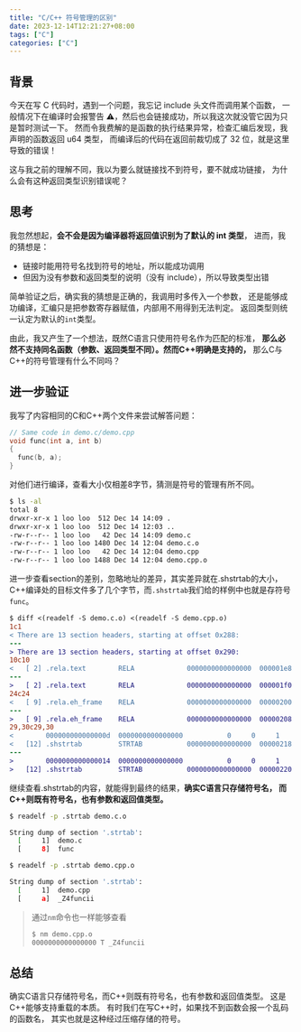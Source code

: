 ```yaml
---
title: "C/C++ 符号管理的区别"
date: 2023-12-14T12:21:27+08:00
tags: ["C"]
categories: ["C"]
---
```


## 背景

今天在写 C 代码时，遇到一个问题，我忘记 include 头文件而调用某个函数，
一般情况下在编译时会报警告 ⚠，然后也会链接成功，所以我这次就没管它因为只是暂时测试一下。
然而令我费解的是函数的执行结果异常，检查汇编后发现，我声明的函数返回 u64 类型，
而编译后的代码在返回前裁切成了 32 位，就是这里导致的错误！

这与我之前的理解不同，我以为要么就链接找不到符号，要不就成功链接，
为什么会有这种返回类型识别错误呢？

## 思考

我忽然想起，**会不会是因为编译器将返回值识别为了默认的 int 类型**，
进而，我的猜想是：

- 链接时能用符号名找到符号的地址，所以能成功调用
- 但因为没有参数和返回类型的说明（没有 include），所以导致类型出错

简单验证之后，确实我的猜想是正确的，我调用时多传入一个参数，
还是能够成功编译，汇编只是把参数寄存器赋值，内部用不用得到无法判定。
返回类型则统一认定为默认的`int`类型。

由此，我又产生了一个想法，既然C语言只使用符号名作为匹配的标准，
**那么必然不支持同名函数（参数、返回类型不同）。然而C++明确是支持的，**
那么C与C++的符号管理有什么不同吗？

## 进一步验证

我写了内容相同的C和C++两个文件来尝试解答问题：
```c
// Same code in demo.c/demo.cpp
void func(int a, int b)
{
  func(b, a);
}
```

对他们进行编译，查看大小仅相差8字节，猜测是符号的管理有所不同。
```sh
$ ls -al
total 8
drwxr-xr-x 1 loo loo  512 Dec 14 14:09 .
drwxr-xr-x 1 loo loo  512 Dec 14 12:03 ..
-rw-r--r-- 1 loo loo   42 Dec 14 14:09 demo.c
-rw-r--r-- 1 loo loo 1480 Dec 14 12:04 demo.c.o
-rw-r--r-- 1 loo loo   42 Dec 14 12:04 demo.cpp
-rw-r--r-- 1 loo loo 1488 Dec 14 12:04 demo.cpp.o
```

进一步查看section的差别，忽略地址的差异，其实差异就在.shstrtab的大小，
C++编译处的目标文件多了几个字节，而`.shstrtab`我们给的样例中也就是存符号`func`。
```diff
$ diff <(readelf -S demo.c.o) <(readelf -S demo.cpp.o)
1c1
< There are 13 section headers, starting at offset 0x288:
---
> There are 13 section headers, starting at offset 0x290:
10c10
<   [ 2] .rela.text        RELA             0000000000000000  000001e8
---
>   [ 2] .rela.text        RELA             0000000000000000  000001f0
24c24
<   [ 9] .rela.eh_frame    RELA             0000000000000000  00000200
---
>   [ 9] .rela.eh_frame    RELA             0000000000000000  00000208
29,30c29,30
<        000000000000000d  0000000000000000           0     0     1
<   [12] .shstrtab         STRTAB           0000000000000000  00000218
---
>        0000000000000014  0000000000000000           0     0     1
>   [12] .shstrtab         STRTAB           0000000000000000  00000220
```

继续查看.shstrtab的内容，就能得到最终的结果，**确实C语言只存储符号名，
而C++则既有符号名，也有参数和返回值类型。**
```sh
$ readelf -p .strtab demo.c.o

String dump of section '.strtab':
  [     1]  demo.c
  [     8]  func

$ readelf -p .strtab demo.cpp.o

String dump of section '.strtab':
  [     1]  demo.cpp
  [     a]  _Z4funcii
```

>通过`nm`命令也一样能够查看
>```sh
>$ nm demo.cpp.o
>0000000000000000 T _Z4funcii
>```

## 总结
确实C语言只存储符号名，而C++则既有符号名，也有参数和返回值类型。
这是C++能够支持重载的本质。 有时我们在写C++时，如果找不到函数会报一个乱码的函数名，
其实也就是这种经过压缩存储的符号。

